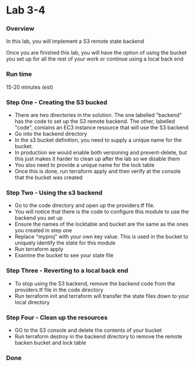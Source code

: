 # Lab 3-4

### Overview
In this lab, you will implement a S3 remote state backend

Once you are finished this lab, you will have the option of using the bucket you set up for all the rest of your work or continue using a local back end


### Run time
15-20 minutes (est)

### Step One - Creating the S3 bucked

* There are two directories in the solution. The one labelled "backend" has the code to set up the S3 remote backend.  The other, labelled "code", contains an EC3 instance resource that will use the S3 backend
* Go into the backend directory
* In the s3 bucket definition, you need to supply a unique name for the bucket.
* In production we would enable both versioning and prevent-delete, but this just makes it harder to clean up after the lab so we disable them
* You also need to provide a unique name for the lock table
* Once this is done, run terraform apply and then verify at the console that the bucket was created

### Step Two - Using the s3 backend

* Go to the code directory and open up the providers.tf file.
* You will notice that there is the code to configure this module to use the backend you set up
* Ensure the names of the locktable and bucket are the same as the ones you created in step one
* Replace "myproj" with your own key value. This is used in the bucket to uniquely identify the state for this module
* Run terraform apply
* Examine the bucket to see your state file

### Step Three - Reverting to a local back end

* To stop using the S3 backend, remove the backend code from the providers.tf file in the code directory
* Run terraform init and terraform will transfer the state files down to your local directory

### Step Four - Clean up the resources

* GO to the S3 console and delete the contents of your bucket
* Run terraform destroy in the backend directory to remove the remote backen bucket and lock table
### Done



